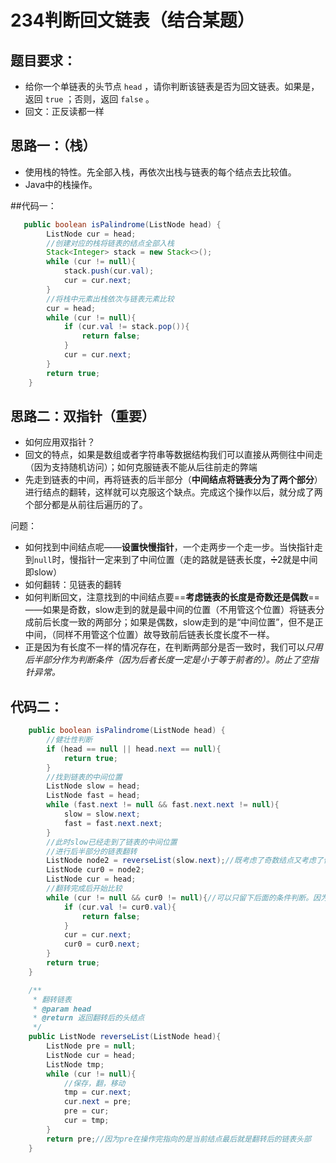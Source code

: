 # 234判断回文链表（结合某题）
## 题目要求：
- 给你一个单链表的头节点 `head` ，请你判断该链表是否为回文链表。如果是，返回 `true` ；否则，返回 `false` 。
- 回文：正反读都一样
## 思路一：（栈）

- 使用栈的特性。先全部入栈，再依次出栈与链表的每个结点去比较值。
- Java中的栈操作。

##代码一：

```java
   public boolean isPalindrome(ListNode head) {
        ListNode cur = head;
        //创建对应的栈将链表的结点全部入栈
        Stack<Integer> stack = new Stack<>();
        while (cur != null){
            stack.push(cur.val);
            cur = cur.next;
        }
        //将栈中元素出栈依次与链表元素比较
        cur = head;
        while (cur != null){
            if (cur.val != stack.pop()){
                return false;
            }
            cur = cur.next;
        }
        return true;
    }
```



## 思路二：双指针（重要）

- 如何应用双指针？
- 回文的特点，如果是数组或者字符串等数据结构我们可以直接从两侧往中间走（因为支持随机访问）；如何克服链表不能从后往前走的弊端
- 先走到链表的中间，再将链表的后半部分（**中间结点将链表分为了两个部分**）进行结点的翻转，这样就可以克服这个缺点。完成这个操作以后，就分成了两个部分都是从前往后遍历的了。

问题：

- 如何找到中间结点呢——**设置快慢指针**，一个走两步一个走一步。当快指针走到`null`时，慢指针一定来到了中间位置（走的路就是链表长度，➗2就是中间即slow）
- 如何翻转：见链表的翻转
- 如何判断回文，注意找到的中间结点要==**考虑链表的长度是奇数还是偶数**==——如果是奇数，slow走到的就是最中间的位置（不用管这个位置）将链表分成前后长度一致的两部分；如果是偶数，slow走到的是“中间位置”，但不是正中间，（同样不用管这个位置）故导致前后链表长度长度不一样。
- 正是因为有长度不一样的情况存在，在判断两部分是否一致时，我们可以*只用后半部分作为判断条件（因为后者长度一定是小于等于前者的）。防止了空指针异常。*

## 代码二：

```java
    public boolean isPalindrome(ListNode head) {
        //健壮性判断
        if (head == null || head.next == null){
            return true;
        }
        //找到链表的中间位置
        ListNode slow = head;
        ListNode fast = head;
        while (fast.next != null && fast.next.next != null){
            slow = slow.next;
            fast = fast.next.next;
        }
        //此时slow已经走到了链表的中间位置
        //进行后半部分的链表翻转
        ListNode node2 = reverseList(slow.next);//既考虑了奇数结点又考虑了偶数结点。这里注意将中间结点的后面部分进行翻转
        ListNode cur0 = node2;
        ListNode cur = head;
        //翻转完成后开始比较
        while (cur != null && cur0 != null){//可以只留下后面的条件判断。因为cur0的长度与cur的长度不一定一样，个数为偶数时后面的短
            if (cur.val != cur0.val){
                return false;
            }
            cur = cur.next;
            cur0 = cur0.next;
        }
        return true;
    }

    /**
     * 翻转链表
     * @param head
     * @return 返回翻转后的头结点
     */
    public ListNode reverseList(ListNode head){
        ListNode pre = null;
        ListNode cur = head;
        ListNode tmp;
        while (cur != null){
            //保存，翻，移动
            tmp = cur.next;
            cur.next = pre;
            pre = cur;
            cur = tmp;
        }
        return pre;//因为pre在操作完指向的是当前结点最后就是翻转后的链表头部
    }
```

